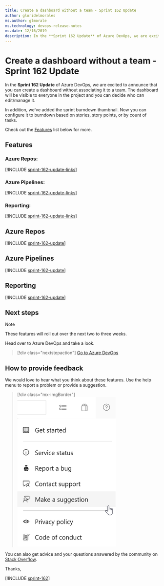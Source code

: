 ```yaml
---
title: Create a dashboard without a team - Sprint 162 Update
author: gloridelmorales
ms.author: glmorale
ms.technology: devops-release-notes
ms.date: 12/16/2019
description: In the **Sprint 162 Update** of Azure DevOps, we are excited to announce that you can create a dashboard without associating it to a team.
---
```


#  Create a dashboard without a team - Sprint 162 Update

In the **Sprint 162 Update** of Azure DevOps, we are excited to announce that you can create a dashboard without associating it to a team. The dashboard will be visible to everyone in the project and you can decide who can edit/manage it.

In addition, we've added the sprint burndown thumbnail. Now you can configure it to burndown based on stories, story points, or by count of tasks.

Check out the [Features](#features) list below for more.

## Features

### Azure Repos:

[!INCLUDE [sprint-162-update-links](includes/repos/sprint-162-update-links.md)]

### Azure Pipelines:

[!INCLUDE [sprint-162-update-links](includes/pipelines/sprint-162-update-links.md)]

### Reporting:

[!INCLUDE [sprint-162-update-links](includes/reporting/sprint-162-update-links.md)]

## Azure Repos

[!INCLUDE [sprint-162-update](includes/repos/sprint-162-update.md)]

## Azure Pipelines

[!INCLUDE [sprint-162-update](includes/pipelines/sprint-162-update.md)]

## Reporting

[!INCLUDE [sprint-162-update](includes/reporting/sprint-162-update.md)]

## Next steps

> [!NOTE]
> These features will roll out over the next two to three weeks.

Head over to Azure DevOps and take a look.

> [!div class="nextstepaction"]
> [Go to Azure DevOps](https://go.microsoft.com/fwlink/?LinkId=307137&campaign=o~msft~docs~product-vsts~release-notes)

## How to provide feedback

We would love to hear what you think about these features. Use the help menu to report a problem or provide a suggestion.

> [!div class="mx-imgBorder"]
> ![Make a suggestion](../media/make-a-suggestion.png)

You can also get advice and your questions answered by the community on [Stack Overflow](https://stackoverflow.com/questions/tagged/azure-devops).

Thanks,

[!INCLUDE [sprint-162](includes/signer/sprint-162.md)]
